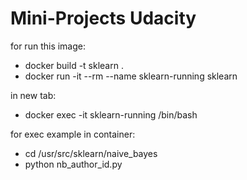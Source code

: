 # Mini-Projects Udacity

for run this image:
- docker build -t sklearn .
- docker run -it --rm --name sklearn-running sklearn

in new tab:
- docker exec -it sklearn-running /bin/bash

for exec example in container:
- cd /usr/src/sklearn/naive_bayes
- python nb_author_id.py
